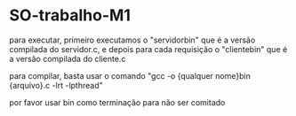 # SO-trabalho-M1

para executar, primeiro executamos o "servidorbin" que é a versão compilada do servidor.c, e depois para cada requisição o "clientebin" que é a versão compilada do cliente.c

para compilar, basta usar o comando "gcc -o {qualquer nome}bin {arquivo}.c -lrt -lpthread"

por favor usar bin como terminação para não ser comitado